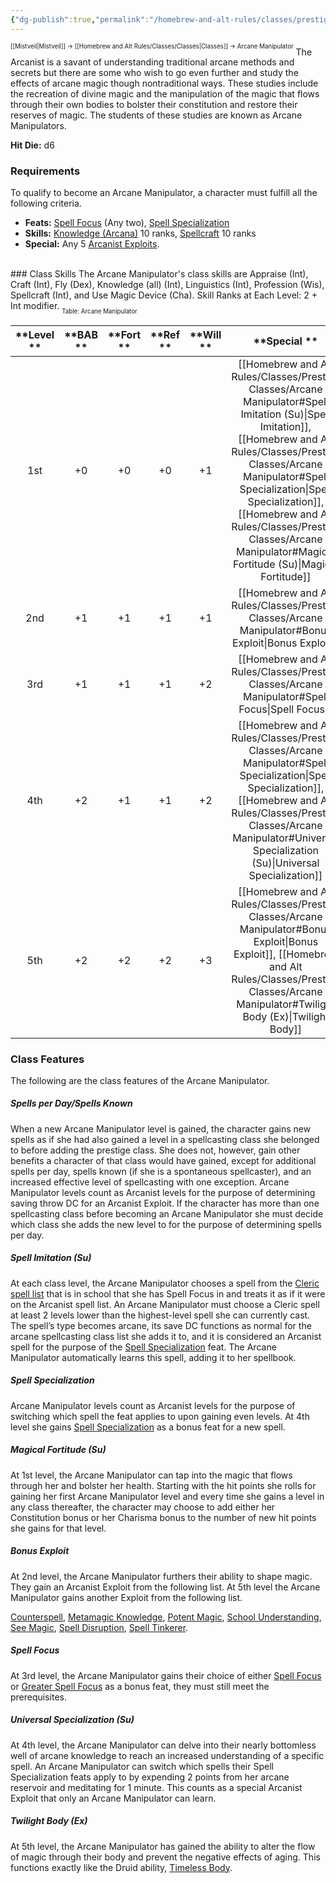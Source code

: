 ```yaml
---
{"dg-publish":true,"permalink":"/homebrew-and-alt-rules/classes/prestige-classes/arcane-manipulator/"}
---
```


<sup><sup>[[Mistveil\|Mistveil]] → [[Homebrew and Alt Rules/Classes/Classes\|Classes]] → Arcane Manipulator</sup></sup>
The Arcanist is a savant of understanding traditional arcane methods and secrets but there are some who wish to go even further and study the effects of arcane magic though nontraditional ways. These studies include the recreation of divine magic and the manipulation of the magic that flows through their own bodies to bolster their constitution and restore their reserves of magic. The students of these studies are known as Arcane Manipulators. 

**Hit Die:** d6  

### Requirements
To qualify to become an Arcane Manipulator, a character must fulfill all the following criteria.

- **Feats:** [Spell Focus](https://www.d20pfsrd.com/feats/general-feats/spell-focus) (Any two), [Spell Specialization](https://www.d20pfsrd.com/feats/general-feats/spell-specialization/)
- **Skills:** [Knowledge (Arcana)](https://www.d20pfsrd.com/skills/knowledge/) 10 ranks, [Spellcraft](https://www.d20pfsrd.com/skills/spellcraft) 10 ranks
- **Special:** Any 5 [Arcanist Exploits](https://www.d20pfsrd.com/classes/hybrid-classes/Arcanist/#Arcanist_Exploits).
<br>
### Class Skills
The Arcane Manipulator's class skills are Appraise (Int), Craft (Int), Fly (Dex), Knowledge (all) (Int), Linguistics (Int), Profession (Wis), Spellcraft (Int), and Use Magic Device (Cha).
Skill Ranks at Each Level: 2 + Int modifier.
<sub><sub>Table: Arcane Manipulator</sub></sub>

| **Level ** | **BAB ** | **Fort ** | **Ref ** | **Will ** |                        **Special **                       |      **Spellcasting **      |
|:----------:|:--------:|:---------:|:--------:|:---------:|:---------------------------------------------------------:|:---------------------------:|
|    1st     |    +0    |    +0     |    +0    |    +1     | [[Homebrew and Alt Rules/Classes/Prestige Classes/Arcane Manipulator#Spell Imitation (Su)\|Spell Imitation]], [[Homebrew and Alt Rules/Classes/Prestige Classes/Arcane Manipulator#Spell Specialization\|Spell Specialization]], [[Homebrew and Alt Rules/Classes/Prestige Classes/Arcane Manipulator#Magical Fortitude (Su)\|Magical Fortitude]]  | +1 level of existing class  |
|    2nd     |    +1    |    +1     |    +1    |    +1     |                       [[Homebrew and Alt Rules/Classes/Prestige Classes/Arcane Manipulator#Bonus Exploit\|Bonus Exploit]]                       | +1 level of existing class  |
|    3rd     |    +1    |    +1     |    +1    |    +2     |                        [[Homebrew and Alt Rules/Classes/Prestige Classes/Arcane Manipulator#Spell Focus\|Spell Focus]]                        | +1 level of existing class  |
|    4th     |    +2    |    +1     |    +1    |    +2     |      [[Homebrew and Alt Rules/Classes/Prestige Classes/Arcane Manipulator#Spell Specialization\|Spell Specialization]], [[Homebrew and Alt Rules/Classes/Prestige Classes/Arcane Manipulator#Universal Specialization (Su)\|Universal Specialization]]       | +1 level of existing class  |
|    5th     |    +2    |    +2     |    +2    |    +3     |               [[Homebrew and Alt Rules/Classes/Prestige Classes/Arcane Manipulator#Bonus Exploit\|Bonus Exploit]], [[Homebrew and Alt Rules/Classes/Prestige Classes/Arcane Manipulator#Twilight Body (Ex)\|Twilight Body]]                |  +1 level of existing class |

### Class Features
The following are the class features of the Arcane Manipulator.
<br>
##### Spells per Day/Spells Known
When a new Arcane Manipulator level is gained, the character gains new spells as if she had also gained a level in a spellcasting class she belonged to before adding the prestige class. She does not, however, gain other benefits a character of that class would have gained, except for additional spells per day, spells known (if she is a spontaneous spellcaster), and an increased effective level of spellcasting with one exception. Arcane Manipulator levels count as Arcanist levels for the purpose of determining saving throw DC for an Arcanist Exploit. If the character has more than one spellcasting class before becoming an Arcane Manipulator she must decide which class she adds the new level to for the purpose of determining spells per day. 
<br>
##### Spell Imitation (Su)
At each class level, the Arcane Manipulator chooses a spell from the [Cleric spell list](https://www.d20pfsrd.com/magic/spell-lists-and-domains/spell-lists-cleric/) that is in school that she has Spell Focus in and treats it as if it were on the Arcanist spell list. An Arcane Manipulator must choose a Cleric spell at least 2 levels lower than the highest-level spell she can currently cast. The spell’s type becomes arcane, its save DC functions as normal for the arcane spellcasting class list she adds it to, and it is considered an Arcanist spell for the purpose of the [Spell Specialization](https://www.d20pfsrd.com/feats/general-feats/spell-specialization/) feat. The Arcane Manipulator automatically learns this spell, adding it to her spellbook. 
<br>
##### Spell Specialization
Arcane Manipulator levels count as Arcanist levels for the purpose of switching which spell the feat applies to upon gaining even levels. At 4th level she gains [Spell Specialization](https://www.d20pfsrd.com/feats/general-feats/spell-specialization/) as a bonus feat for a new spell.
<br>
##### Magical Fortitude (Su)
At 1st level, the Arcane Manipulator can tap into the magic that flows through her and bolster her health. Starting with the hit points she rolls for gaining her first Arcane Manipulator level and every time she gains a level in any class thereafter, the character may choose to add either her Constitution bonus or her Charisma bonus to the number of new hit points she gains for that level. 
<br>
##### Bonus Exploit
At 2nd level, the Arcane Manipulator furthers their ability to shape magic. They gain an Arcanist Exploit from the following list. At 5th level the Arcane Manipulator gains another Exploit from the following list.

[Counterspell](https://www.d20pfsrd.com/classes/hybrid-classes/arcanist/arcane-exploits/counterspell), [Metamagic Knowledge](https://www.d20pfsrd.com/classes/hybrid-classes/arcanist/arcane-exploits/metamagic-knowledge), [Potent Magic](https://www.d20pfsrd.com/classes/hybrid-classes/arcanist/arcane-exploits/potent-magic-su), [School Understanding](https://www.d20pfsrd.com/classes/hybrid-classes/arcanist/arcane-exploits/school-understanding), [See Magic](https://www.d20pfsrd.com/classes/hybrid-classes/arcanist/arcane-exploits/see-magic-su), [Spell Disruption](https://www.d20pfsrd.com/classes/hybrid-classes/arcanist/arcane-exploits/spell-disruption-su), [Spell Tinkerer](https://www.d20pfsrd.com/classes/hybrid-classes/arcanist/arcane-exploits/spell-tinkerer-su).
<br>
##### Spell Focus
At 3rd level, the Arcane Manipulator gains their choice of either [Spell Focus](https://www.d20pfsrd.com/feats/general-feats/spell-focus) or [Greater Spell Focus](https://www.d20pfsrd.com/feats/general-feats/greater-spell-focus/) as a bonus feat, they must still meet the prerequisites.
<br>
##### Universal Specialization (Su)
At 4th level, the Arcane Manipulator can delve into their nearly bottomless well of arcane knowledge to reach an increased understanding of a specific spell. An Arcane Manipulator can switch which spells their Spell Specialization feats apply to by expending 2 points from her arcane reservoir and meditating for 1 minute. This counts as a special Arcanist Exploit that only an Arcane Manipulator can learn. 
<br>
##### Twilight Body (Ex)
At 5th level, the Arcane Manipulator has gained the ability to alter the flow of magic through their body and prevent the negative effects of aging. This functions exactly like the Druid ability, [Timeless Body](https://www.d20pfsrd.com/classes/Core-Classes/Druid/#Timeless_Body_Ex).